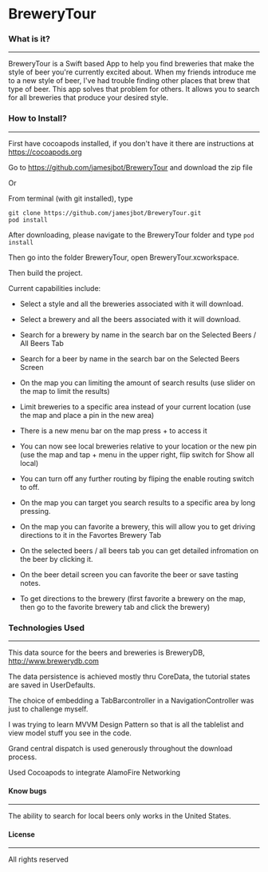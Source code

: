 # BreweryTour

### What is it?
---
BreweryTour is a Swift based App to help you find breweries that make the style of beer you're currently excited about.
When my friends introduce me to a new style of beer, I've had trouble finding other places that brew that type of beer.
This app solves that problem for others. It allows you to search for all breweries that produce your desired style.

### How to Install?
---
First have cocoapods installed, if you don't have it there are instructions at https://cocoapods.org

Go to https://github.com/jamesjbot/BreweryTour and download the zip file

Or

From terminal (with git installed), type 
```
git clone https://github.com/jamesjbot/BreweryTour.git
pod install

```

After downloading, please navigate to the BreweryTour folder and type `pod install`

Then go into the folder BreweryTour, open BreweryTour.xcworkspace.

Then build the project.


Current capabilities include:

* Select a style and all the breweries associated with it will download.

* Select a brewery and all the beers associated with it will download.

* Search for a brewery by name in the search bar on the Selected Beers / All Beers Tab

* Search for a beer by name in the search bar on the Selected Beers Screen

* On the map you can limiting the amount of search results (use slider on the map to limit the results)

* Limit breweries to a specific area instead of your current location (use the map and place a pin in the new area)

* There is a new menu bar on the map press + to access it

* You can now see local breweries relative to your location or the new pin (use the map and tap + menu in the upper right, flip switch for Show all local)

* You can turn off any further routing by fliping the enable routing switch to off.

* On the map you can target you search results to a specific area by long pressing.

* On the map you can favorite a brewery, this will allow you to get driving directions to it in the Favortes Brewery Tab

* On the selected beers / all beers tab you can get detailed infromation on the beer by clicking it.

* On the beer detail screen you can favorite the beer or save tasting notes.

* To get directions to the brewery (first favorite a brewery on the map, then go to the favorite brewery tab and click the brewery)  

### Technologies Used
---
This data source for the beers and breweries is BreweryDB, http://www.brewerydb.com

The data persistence is achieved mostly thru CoreData, the tutorial states are saved in UserDefaults.

The choice of embedding a TabBarcontroller in a NavigationController was just to challenge myself.

I was trying to learn MVVM Design Pattern so that is all the tablelist and view model stuff you see in the code.

Grand central dispatch is used generously throughout the download process.

Used Cocoapods to integrate AlamoFire Networking
#### Know bugs
---
The ability to search for local beers only works in the United States.

#### License
---
All rights reserved
